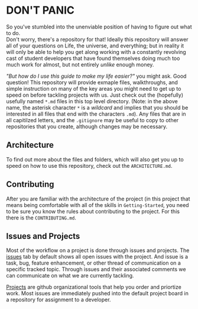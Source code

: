 # DON'T PANIC

So you've stumbled into the unenviable position of having to figure out what to do.  
Don't worry, there's a repository for that!  Ideally this repository will answer 
all of your questions on Life, the universe, and everything; but in reality it 
will only be able to help you get along working with a constantly revolving cast of
student developers that have found themselves doing much too much work for almost,
but not entirely *unlike* enough money.

*"But how do I use this guide to make my life easier?"* you might ask.  Good question!
This repository will provide exmaple files, walkthroughs, and simple instruction on
many of the key areas you might need to get up to speed on before tackling projects
with us.  Just check out the (hopefully) usefully named `*.md` files in this top 
level directory. (Note: in the above name, the asterisk character `*` is a *wildcard*
and implies that you should be interested in all files that end with the characters 
`.md`).  Any files that are in all capitilzed letters, and the `.gitignore`  may be 
useful to copy to other repositories that you create, although changes may be 
necessary. 

## Architecture

To find out more about the files and folders, which will also get you up to speed on
how to use this repository, check out the `ARCHITECTURE.md`. 

## Contributing
After you are familiar with the architecture of the project (in this project that means
being comfortable with all of the skills in `Getting-Started`, you need to be sure you
know the rules about contributing to the project.  For this there is the `CONTRIBUTING.md`.

## Issues and Projects
Most of the workflow on a project is done through issues and projects.  The [issues](https://github.com/cse-devteam/Programmers-Guide-to-the-Galaxy/issues)
tab by default shows all open issues with the project.  And issue is a task, bug, feature 
enhancement, or other thread of communication on a specific tracked topic.  Through issues
and their associated comments we can communicate on what we are currently tackling.

[Projects](https://github.com/cse-devteam/Programmers-Guide-to-the-Galaxy/projects) are github
organizational tools that help you order and priortize work.  Most issues are immediately pushed
into the default project board in a repository for assignment to a developer.


